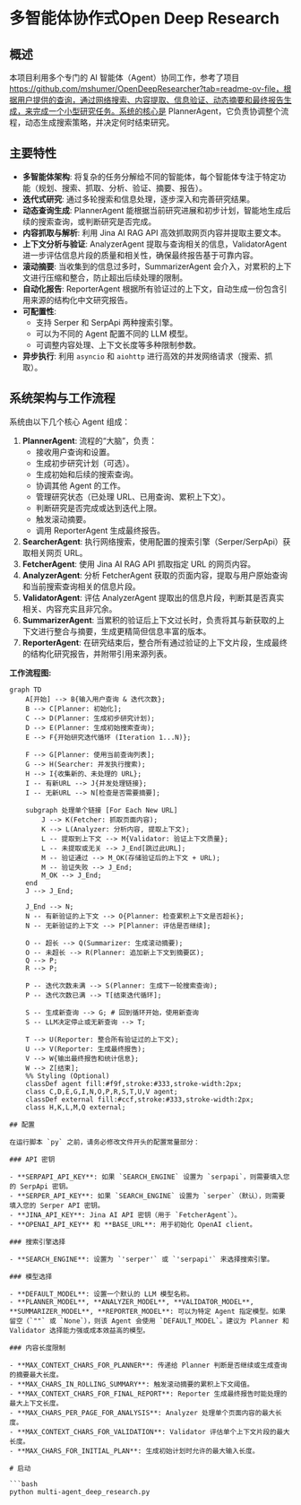 # 多智能体协作式Open Deep Research

## 概述

本项目利用多个专门的 AI 智能体（Agent）协同工作，参考了项目 https://github.com/mshumer/OpenDeepResearcher?tab=readme-ov-file，根据用户提供的查询，通过网络搜索、内容提取、信息验证、动态摘要和最终报告生成，来完成一个小型研究任务。系统的核心是 PlannerAgent，它负责协调整个流程，动态生成搜索策略，并决定何时结束研究。

## 主要特性

*   **多智能体架构**: 将复杂的任务分解给不同的智能体，每个智能体专注于特定功能（规划、搜索、抓取、分析、验证、摘要、报告）。
*   **迭代式研究**: 通过多轮搜索和信息处理，逐步深入和完善研究结果。
*   **动态查询生成**: PlannerAgent 能根据当前研究进展和初步计划，智能地生成后续的搜索查询，或判断研究是否完成。
*   **内容抓取与解析**: 利用 Jina AI RAG API 高效抓取网页内容并提取主要文本。
*   **上下文分析与验证**: AnalyzerAgent 提取与查询相关的信息，ValidatorAgent 进一步评估信息片段的质量和相关性，确保最终报告基于可靠内容。
*   **滚动摘要**: 当收集到的信息过多时，SummarizerAgent 会介入，对累积的上下文进行压缩和整合，防止超出后续处理的限制。
*   **自动化报告**: ReporterAgent 根据所有验证过的上下文，自动生成一份包含引用来源的结构化中文研究报告。
*   **可配置性**:
    *   支持 Serper 和 SerpApi 两种搜索引擎。
    *   可以为不同的 Agent 配置不同的 LLM 模型。
    *   可调整内容处理、上下文长度等多种限制参数。
*   **异步执行**: 利用 `asyncio` 和 `aiohttp` 进行高效的并发网络请求（搜索、抓取）。

## 系统架构与工作流程

系统由以下几个核心 Agent 组成：

1.  **PlannerAgent**: 流程的“大脑”，负责：
    *   接收用户查询和设置。
    *   生成初步研究计划（可选）。
    *   生成初始和后续的搜索查询。
    *   协调其他 Agent 的工作。
    *   管理研究状态（已处理 URL、已用查询、累积上下文）。
    *   判断研究是否完成或达到迭代上限。
    *   触发滚动摘要。
    *   调用 ReporterAgent 生成最终报告。
2.  **SearcherAgent**: 执行网络搜索，使用配置的搜索引擎（Serper/SerpApi）获取相关网页 URL。
3.  **FetcherAgent**: 使用 Jina AI RAG API 抓取指定 URL 的网页内容。
4.  **AnalyzerAgent**: 分析 FetcherAgent 获取的页面内容，提取与用户原始查询和当前搜索查询相关的信息片段。
5.  **ValidatorAgent**: 评估 AnalyzerAgent 提取出的信息片段，判断其是否真实相关、内容充实且非冗余。
6.  **SummarizerAgent**: 当累积的验证后上下文过长时，负责将其与新获取的上下文进行整合与摘要，生成更精简但信息丰富的版本。
7.  **ReporterAgent**: 在研究结束后，整合所有通过验证的上下文片段，生成最终的结构化研究报告，并附带引用来源列表。

**工作流程图:**

```mermaid
graph TD
    A[开始] --> B{输入用户查询 & 迭代次数};
    B --> C[Planner: 初始化];
    C --> D(Planner: 生成初步研究计划);
    D --> E(Planner: 生成初始搜索查询);
    E --> F{开始研究迭代循环 (Iteration 1...N)};

    F --> G[Planner: 使用当前查询列表];
    G --> H(Searcher: 并发执行搜索);
    H --> I{收集新的、未处理的 URL};
    I -- 有新URL --> J{并发处理链接};
    I -- 无新URL --> N[检查是否需要摘要];

    subgraph 处理单个链接 [For Each New URL]
        J --> K(Fetcher: 抓取页面内容);
        K --> L(Analyzer: 分析内容, 提取上下文);
        L -- 提取到上下文 --> M{Validator: 验证上下文质量};
        L -- 未提取或无关 --> J_End[跳过此URL];
        M -- 验证通过 --> M_OK(存储验证后的上下文 + URL);
        M -- 验证失败 --> J_End;
        M_OK --> J_End;
    end
    J --> J_End;

    J_End --> N;
    N -- 有新验证的上下文 --> O{Planner: 检查累积上下文是否超长};
    N -- 无新验证的上下文 --> P[Planner: 评估是否继续];

    O -- 超长 --> Q(Summarizer: 生成滚动摘要);
    O -- 未超长 --> R(Planner: 追加新上下文到摘要区);
    Q --> P;
    R --> P;

    P -- 迭代次数未满 --> S(Planner: 生成下一轮搜索查询);
    P -- 迭代次数已满 --> T[结束迭代循环];

    S -- 生成新查询 --> G; # 回到循环开始，使用新查询
    S -- LLM决定停止或无新查询 --> T;

    T --> U(Reporter: 整合所有验证过的上下文);
    U --> V(Reporter: 生成最终报告);
    V --> W{输出最终报告和统计信息};
    W --> Z[结束];
    %% Styling (Optional)
    classDef agent fill:#f9f,stroke:#333,stroke-width:2px;
    class C,D,E,G,I,N,O,P,R,S,T,U,V agent;
    classDef external fill:#ccf,stroke:#333,stroke-width:2px;
    class H,K,L,M,Q external;

## 配置

在运行脚本 `py` 之前，请务必修改文件开头的配置常量部分：

### API 密钥

- **SERPAPI_API_KEY**: 如果 `SEARCH_ENGINE` 设置为 `serpapi`，则需要填入您的 SerpApi 密钥。
- **SERPER_API_KEY**: 如果 `SEARCH_ENGINE` 设置为 `serper`（默认），则需要填入您的 Serper API 密钥。
- **JINA_API_KEY**: Jina AI API 密钥（用于 `FetcherAgent`）。
- **OPENAI_API_KEY** 和 **BASE_URL**: 用于初始化 OpenAI client。

### 搜索引擎选择

- **SEARCH_ENGINE**: 设置为 `'serper'` 或 `'serpapi'` 来选择搜索引擎。

### 模型选择

- **DEFAULT_MODEL**: 设置一个默认的 LLM 模型名称。
- **PLANNER_MODEL**, **ANALYZER_MODEL**, **VALIDATOR_MODEL**, **SUMMARIZER_MODEL**, **REPORTER_MODEL**: 可以为特定 Agent 指定模型。如果留空（`""` 或 `None`），则该 Agent 会使用 `DEFAULT_MODEL`。建议为 Planner 和 Validator 选择能力强或成本效益高的模型。

### 内容长度限制

- **MAX_CONTEXT_CHARS_FOR_PLANNER**: 传递给 Planner 判断是否继续或生成查询的摘要最大长度。
- **MAX_CHARS_IN_ROLLING_SUMMARY**: 触发滚动摘要的累积上下文阈值。
- **MAX_CONTEXT_CHARS_FOR_FINAL_REPORT**: Reporter 生成最终报告时能处理的最大上下文长度。
- **MAX_CHARS_PER_PAGE_FOR_ANALYSIS**: Analyzer 处理单个页面内容的最大长度。
- **MAX_CONTEXT_CHARS_FOR_VALIDATION**: Validator 评估单个上下文片段的最大长度。
- **MAX_CHARS_FOR_INITIAL_PLAN**: 生成初始计划时允许的最大输入长度。

# 启动

```bash
python multi-agent_deep_research.py
```
